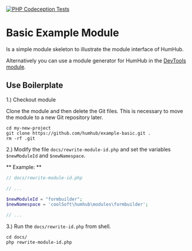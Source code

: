 [![PHP Codeception Tests](https://github.com/humhub/humhub-modules-example-basic/actions/workflows/php-test.yml/badge.svg)](https://github.com/humhub/humhub-modules-example-basic/actions/workflows/php-test.yml)

# Basic Example Module

Is a simple module skeleton to illustrate the module interface of HumHub.

Alternatively you can use a module generator for HumHub in the [DevTools module](https://github.com/humhub-contrib/devtools).

## Use Boilerplate

1.) Checkout module

Clone the module and then delete the Git files. This is necessary to move the module to a new Git repository later.

``` 
cd my-new-project
git clone https://github.com/humhub/example-basic.git .
rm -rf .git 
```


2.) Modify the file `docs/rewrite-module-id.php` and set the variables `$newModuleId` and `$newNamespace`.

** Example: **

```php
// docs/rewrite-module-id.php

// ...

$newModuleId = "formbuilder";
$newNamespace = 'coolSoft\humhub\modules\formbuilder';

// ...
```

3.) Run the `docs/rewrite-id.php` from shell.

``` 
cd docs/
php rewrite-module-id.php
```

